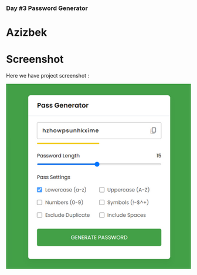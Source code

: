 ### Day #3 Password Generator

# Azizbek

# Screenshot

Here we have project screenshot :

![screenshot](./screenshot.jpg)
